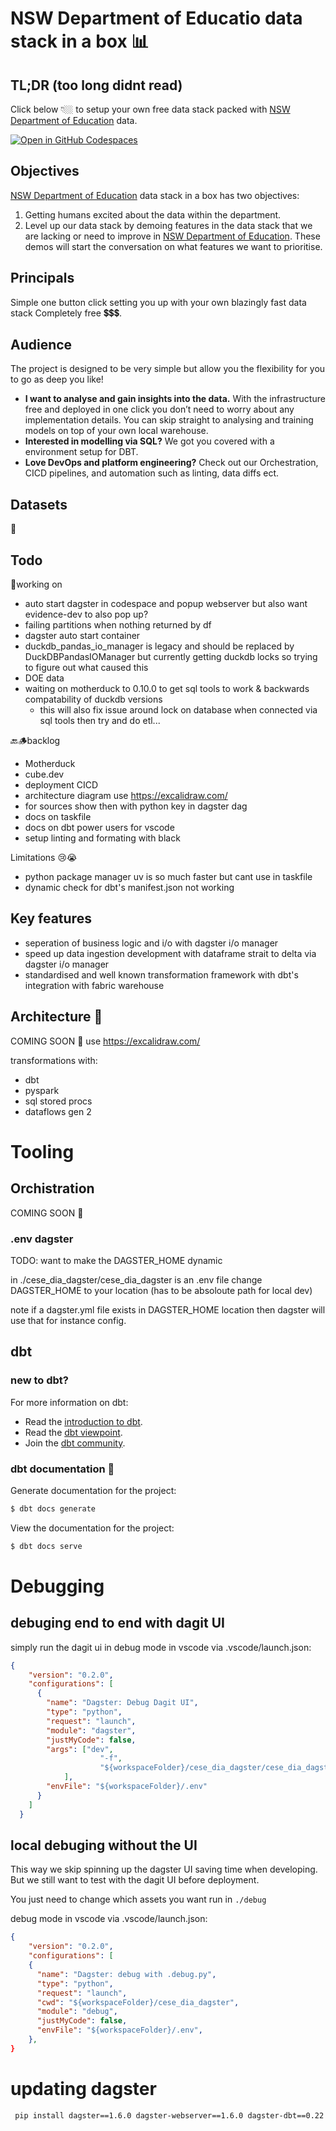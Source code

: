 # NSW Department of Educatio data stack in a box 📊

## TL;DR (too long didnt read)

 Click below 👇🏼 to setup your own free data stack packed with [NSW Department of Education](https://education.nsw.gov.au/) data.

[![Open in GitHub Codespaces](https://github.com/codespaces/badge.svg)](https://codespaces.new/wisemuffin/nsw-doe-data-stack-in-a-box?quickstart=1)

## Objectives
[NSW Department of Education](https://education.nsw.gov.au/) data stack in a box has two objectives:
1)	Getting humans excited about the data within the department.
2)	Level up our data stack by demoing features in the data stack that we are lacking or need to improve in [NSW Department of Education](https://education.nsw.gov.au/). These demos will start the conversation on what features we want to prioritise.

## Principals
Simple one button click setting you up with your own blazingly fast data stack
Completely free 💲💲💲. 

## Audience
The project is designed to be very simple but allow you the flexibility for you to go as deep you like!
- **I want to analyse and gain insights into the data.** With the infrastructure free and deployed in one click you don’t need to worry about any implementation details. You can skip straight to analysing and training models on top of your own local warehouse.
- **Interested in modelling via SQL?** We got you covered with a environment setup for DBT.
- **Love DevOps and platform engineering?** Check out our Orchestration, CICD pipelines, and automation such as linting, data diffs ect.


## Datasets

🚧


## Todo

🚧working on
- auto start dagster in codespace and popup webserver but also want evidence-dev to also pop up?
- failing partitions when nothing returned by df
- dagster auto start container
- duckdb_pandas_io_manager is legacy and should be replaced by  DuckDBPandasIOManager but currently getting duckdb locks so trying to figure out what caused this
- DOE data
- waiting on motherduck to 0.10.0 to get sql tools to work & backwards compatability of duckdb versions
  - this will also fix issue around lock on database when connected via sql tools then try and do etl...

🔙🪵backlog
- Motherduck
- cube.dev
- deployment CICD
- architecture diagram use https://excalidraw.com/
- for sources show then with python key in dagster dag
- docs on taskfile
- docs on dbt power users for vscode
- setup linting and formating with black

Limitations 😢😭
- python package manager uv is so much faster but cant use in taskfile
- dynamic check for dbt's manifest.json not working


## Key features

- seperation of business logic and i/o with dagster i/o manager
- speed up data ingestion development with dataframe strait to delta via dagster i/o manager
- standardised and well known transformation framework with dbt's integration with fabric warehouse




## Architecture 🥨

COMING SOON 🚧 use https://excalidraw.com/

transformations with:
- dbt
- pyspark
- sql stored procs
- dataflows gen 2

# Tooling

## Orchistration

COMING SOON 🚧



### .env dagster

TODO: want to make the DAGSTER_HOME dynamic

in ./cese_dia_dagster/cese_dia_dagster is an .env file
change DAGSTER_HOME to your location (has to be absoloute path for local dev)


note if a dagster.yml file exists in DAGSTER_HOME location then dagster will use that for instance config.

## dbt 
### new to dbt?
For more information on dbt:
- Read the [introduction to dbt](https://docs.getdbt.com/docs/introduction).
- Read the [dbt viewpoint](https://docs.getdbt.com/docs/about/viewpoint).
- Join the [dbt community](http://community.getdbt.com/).

### dbt documentation 📃

Generate documentation for the project:
```bash
$ dbt docs generate
```

View the documentation for the project:
```bash
$ dbt docs serve
```


# Debugging


## debuging end to end with dagit UI
simply run the dagit ui in debug mode in vscode via .vscode/launch.json:

```json
{
    "version": "0.2.0",
    "configurations": [
      {
        "name": "Dagster: Debug Dagit UI",
        "type": "python",
        "request": "launch",
        "module": "dagster",
        "justMyCode": false,
        "args": ["dev",
                    "-f",
                    "${workspaceFolder}/cese_dia_dagster/cese_dia_dagster/definitions_example_delta_azure.py"
            ],
        "envFile": "${workspaceFolder}/.env"
      }
    ]
  }
```

## local debuging without the UI

This way we skip spinning up the dagster UI saving time when developing. But we still want to test with the dagit UI before deployment.

You just need to change which assets you want run in `./debug`

debug mode in vscode via .vscode/launch.json:

```json
{
    "version": "0.2.0",
    "configurations": [
    {
      "name": "Dagster: debug with .debug.py",
      "type": "python",
      "request": "launch",
      "cwd": "${workspaceFolder}/cese_dia_dagster",
      "module": "debug",
      "justMyCode": false,
      "envFile": "${workspaceFolder}/.env",
    },
}
```


# updating dagster

```bash
 pip install dagster==1.6.0 dagster-webserver==1.6.0 dagster-dbt==0.22.0 dagster-duckdb==0.22.0 dagster-duckdb-pyspark==0.22.0 dagster-duckdb-pandas==0.22.0 dagster-deltalake-pandas==0.22.0 dagster-aws==0.22.0
 ```


